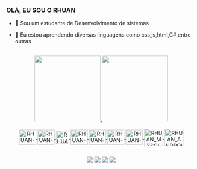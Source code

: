 ### OLÁ, EU SOU O RHUAN 

- 🔭 Sou um estudante de Desenvolvimento de sistemas
- 🌱 Eu estou aprendendo diversas linguagens como css,js,html,C#,entre outras

  ##

<div align="center">
  <a href="https://github.com/RHU4N">
  <img height="175em" src="https://github-readme-stats.vercel.app/api?username=RHU4N&show_icons=true&bg_color=000000&icon_color=78327D&text_color=471E4A&title_color=C151C9&border_color=3B183D&border_radius=15&include_all_commits=true&count_private=true&hide=contribs&locale=pt-br"/>
  <img height="175em" src="https://github-readme-stats.vercel.app/api/top-langs/?username=RHU4N&layout=compact&langs_count=135&bg_color=000000&text_color=9370DB&title_color=C151C9&border_color=3B183D&border_radius=15&locale=pt-br"/> 
</div>
  
<div style="display: inline_block" align="center"><br>
  <img align="center" alt="RHUAN-HTML" height="40" width="45" src="https://cdn.jsdelivr.net/gh/devicons/devicon/icons/html5/html5-plain-wordmark.svg">
  <img align="center" alt="RHUAN-CSS" height="40" width="45" src="https://cdn.jsdelivr.net/gh/devicons/devicon/icons/css3/css3-plain-wordmark.svg" />
  <img align="center" alt="RHUAN-JS" height="35" width="35" src="https://th.bing.com/th/id/R.4cb2d3028fa2487ea50620239536e26e?rik=V1xpKI94DUKnfQ&pid=ImgRaw&r=0">
  <img align="center" alt="RHUAN-BOOT" height="40" width="45" src="https://cdn.jsdelivr.net/gh/devicons/devicon/icons/bootstrap/bootstrap-plain.svg">
  <img align="center" alt="RHUAN-C#" height="40" width="45" src="https://cdn.jsdelivr.net/gh/devicons/devicon/icons/csharp/csharp-line.svg">   
  <img align="center" alt="RHUAN-PHP" height="40" width="45"  src="https://cdn.jsdelivr.net/gh/devicons/devicon/icons/php/php-plain.svg" /> 
  <img align="center" alt="RHUAN-PYTHON" height="40" width="45" src="https://cdn.jsdelivr.net/gh/devicons/devicon/icons/python/python-original.svg" />
  <img align="center" alt="RHUAN_MYSQL" height="45" width="50" src="https://cdn.jsdelivr.net/gh/devicons/devicon/icons/mysql/mysql-original-wordmark.svg" /> 
  <img align="center" alt="RHUAN_ANDROID" height="45" width="50" src="https://cdn.jsdelivr.net/gh/devicons/devicon/icons/androidstudio/androidstudio-original.svg" />
          
         
</div>
  
  ##
  
  <div align="center">
     <a href = "rhuan3003@gmail.com"><img src=https://img.shields.io/badge/Gmail-D14836?style=for-the-badge&logo=gmail&logoColor=white></a>
     <a href = "rhuan30.santana@outlook.com"><img src=https://img.shields.io/badge/Microsoft_Outlook-0078D4?style=for-the-badge&logo=microsoft-outlook&logoColor=white></a>
     <a href = "https://www.linkedin.com/in/rhuan-santana-da-silva-266637215/"><img src=https://img.shields.io/badge/LinkedIn-0077B5?style=for-the-badge&logo=linkedin&logoColor=white></a>
    <a href = "https://github.com/RHU4N"><img src=https://img.shields.io/badge/GitHub-100000?style=for-the-badge&logo=github&logoColor=white></a>
  </div>

 
